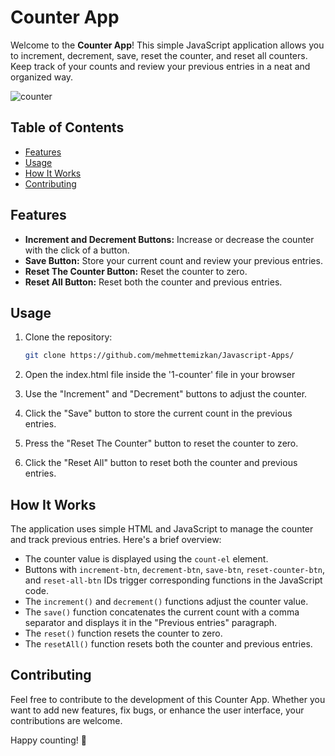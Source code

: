# Counter App

Welcome to the **Counter App**! This simple JavaScript application allows you to increment, decrement, save, reset the counter, and reset all counters. Keep track of your counts and review your previous entries in a neat and organized way.

![counter](https://github.com/mehmettemizkan/Javascript-Apps/assets/56386597/fd9df878-5056-484d-8d96-c3d0847e2bd8)

## Table of Contents

-   [Features](#features)
-   [Usage](#usage)
-   [How It Works](#how-it-works)
-   [Contributing](#contributing)

## Features

-   **Increment and Decrement Buttons:** Increase or decrease the counter with the click of a button.
-   **Save Button:** Store your current count and review your previous entries.
-   **Reset The Counter Button:** Reset the counter to zero.
-   **Reset All Button:** Reset both the counter and previous entries.

## Usage

1. Clone the repository:

    ```bash
    git clone https://github.com/mehmettemizkan/Javascript-Apps/
    ```

2. Open the index.html file inside the '1-counter' file in your browser
3. Use the "Increment" and "Decrement" buttons to adjust the counter.
4. Click the "Save" button to store the current count in the previous entries.
5. Press the "Reset The Counter" button to reset the counter to zero.
6. Click the "Reset All" button to reset both the counter and previous entries.

## How It Works

The application uses simple HTML and JavaScript to manage the counter and track previous entries. Here's a brief overview:

-   The counter value is displayed using the `count-el` element.
-   Buttons with `increment-btn`, `decrement-btn`, `save-btn`, `reset-counter-btn`, and `reset-all-btn` IDs trigger corresponding functions in the JavaScript code.
-   The `increment()` and `decrement()` functions adjust the counter value.
-   The `save()` function concatenates the current count with a comma separator and displays it in the "Previous entries" paragraph.
-   The `reset()` function resets the counter to zero.
-   The `resetAll()` function resets both the counter and previous entries.

## Contributing

Feel free to contribute to the development of this Counter App. Whether you want to add new features, fix bugs, or enhance the user interface, your contributions are welcome.

Happy counting! 🚀
